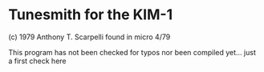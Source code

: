 # Tunesmith for the KIM-1

(c)  1979 Anthony T. Scarpelli
found in micro 4/79

This program has not been checked for typos nor been compiled yet...
just a first check here
